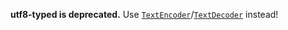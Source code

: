 **utf8-typed is deprecated.** Use [`TextEncoder`][]/[`TextDecoder`][] instead!


[`TextEncoder`]: https://developer.mozilla.org/en-US/docs/Web/API/TextEncoder
[`TextDecoder`]: https://developer.mozilla.org/en-US/docs/Web/API/TextDecoder
